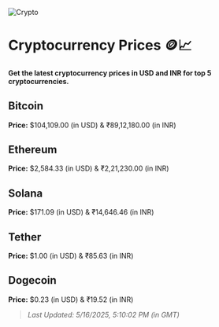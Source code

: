 
![Crypto](https://www.techguide.com.au/wp-content/uploads/2020/11/crypto3.jpeg)

# Cryptocurrency Prices 🪙📈

#### Get the latest cryptocurrency prices in USD and INR for top 5 cryptocurrencies.

## Bitcoin

**Price:** $104,109.00 (in USD) & ₹89,12,180.00 (in INR)

## Ethereum

**Price:** $2,584.33 (in USD) & ₹2,21,230.00 (in INR)

## Solana

**Price:** $171.09 (in USD) & ₹14,646.46 (in INR)

## Tether

**Price:** $1.00 (in USD) & ₹85.63 (in INR)

## Dogecoin

**Price:** $0.23 (in USD) & ₹19.52 (in INR)

> _Last Updated: 5/16/2025, 5:10:02 PM (in GMT)_
